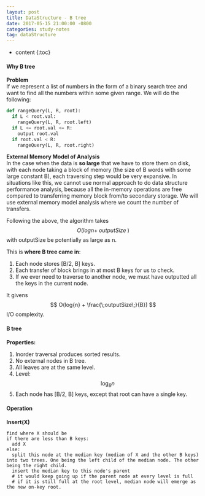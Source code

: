 ```yaml
---
layout: post
title: DataStructure - B tree
date: 2017-05-15 21:00:00 -0800
categories: study-notes
tag: dataStructure
---
```


* content
{:toc}



#### Why B tree

__Problem__  
If we represent a list of numbers in the form of a binary search tree and want to find all the numbers within some given range. We will do the following:  

``` python
def rangeQuery(L, R, root):
  if L < root.val:
    rangeQuery(L, R, root.left)
  if L <= root.val <= R:
    output root.val
  if root.val < R:
    rangeQuery(L, R, root.right)
```

__External Memory Model of Analysis__  
In the case when the data is __so large__ that we have to store them on disk, with each node taking a block of memory (the size of B words with some large constant B), each traversing step would be very expansive. In situations like this, we cannot use normal approach to do data structure performance analysis, because all the in-memory operations are free compared to transferring memory block from/to secondary storage. We will use external memory model analysis where we count the number of transfers.  

Following the above, the algorithm takes $$ O(log{n} + \;outputSize\;) $$ with outputSize be potentially as large as n.  

This is __where B tree came in__:
1. Each node stores [B/2, B] keys.
2. Each transfer of block brings in at most B keys for us to check.
3. If we ever need to traverse to another node, we must have outputted all the keys in the current node.  

It givens $$ O(log{n} + \frac{\;outputSize\;}{B}) $$ I/O complexity.  

#### B tree

__Properties:__
1. Inorder traversal produces sorted results.
2. No external nodes in B tree.
3. All leaves are at the same level.
4. Level: $$ \log_{B}{n} $$
5. Each node has [B/2, B] keys, except that root can have a single key.

#### Operation

__Insert(X)__
```
find where X should be
if there are less than B keys:
  add X
else:
  split this node at the median key (median of X and the other B keys) into two trees. One being the left child of the median node. The other being the right child.
  insert the median key to this node's parent
  # it would keep going up if the parent node at every level is full
  # if it is still full at the root level, median node will emerge as the new on-key root.
```











<!--
buffer
buffer
buffer
buffer
buffer
buffer
buffer
buffer
buffer
buffer
buffer
buffer
buffer
buffer
buffer
buffer
buffer
buffer
buffer
buffer
buffer
buffer
buffer
buffer
-->
